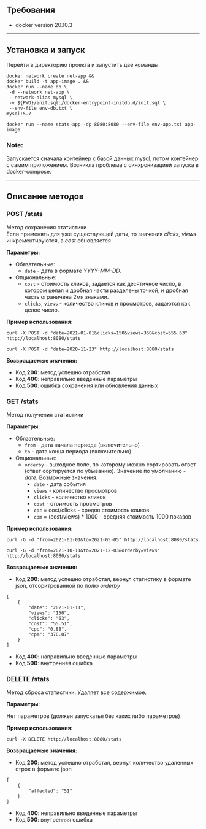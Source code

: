## **Требования**
* docker version 20.10.3
----
## **Установка и запуск**
Перейти в директорию проекта и запустить две команды:
``` 
docker network create net-app &&
docker build -t app-image . &&
docker run --name db \
 -d --network net-app \
 --network-alias mysql \
 -v ${PWD}/init.sql:/docker-entrypoint-initdb.d/init.sql \
 --env-file env-db.txt \
mysql:5.7
```
```
docker run --name stats-app -dp 8080:8080 --env-file env-app.txt app-image
```

### **Note:**
Запускается сначала контейнер с базой данных mysql, потом контейнер с самим приложением.
Возникла проблема с синхронизацией запуска в docker-compose.

----
## **Описание методов**

### **POST /stats**
Метод сохранения статистики <br>
Если применять для уже существующей даты, то значения *clicks*, *views* инкрементируются, а *cost* обновляется

**Параметры:**
* Обязательные:
    * `date` - дата в формате *YYYY-MM-DD*.
* Опциональные:
    * `cost` - стоимость кликов, задается как десятичное число, в котором целая и дробная части разделены точкой, и дробная часть ограничена 2мя знаками.
    * `clicks`, `views` - количество кликов и просмотров, задаются как целое число.

**Пример использования:**

```
curl -X POST -d "date=2021-01-01&clicks=150&views=360&cost=555.63" http://localhost:8080/stats
```
```
curl -X POST -d "date=2020-11-23" http://localhost:8080/stats
```

**Возвращаемые значения:**

* Код **200**: метод успешно отработал
* Код **400**: неправильно введенные параметры
* Код **500**: ошибка сохранения или обновления данных

### **GET /stats**
Метод получения статистики

**Параметры:**
* Обязательные:
  * `from` - дата начала периода (включительно)
  * `to` - дата конца периода (включительно)
* Опциональные:
  * `orderby` - выходное поле, по которому можно сортировать ответ (ответ сортируется по убыванию). Значение по умолчанию - *date*. Возможные значения:
    * `date` - дата события
    * `views` - количество просмотров
    * `clicks` - количество кликов
    * `cost` - стоимость просмотров
    * `cpc` = cost/clicks - средяя стоимость кликов
    * `cpm` = (cost/views) * 1000 - средняя стоимость 1000 показов

**Пример использования:**

```
curl -G -d "from=2021-01-01&to=2021-05-05" http://localhost:8080/stats
```
```
curl -G -d "from=2021-10-11&to=2021-12-03&orderby=views" http://localhost:8080/stats
```

**Возвращаемые значения:**

* Код **200**: метод успешно отработал, вернул статистику в формате json, отсоритрованной по полю *orderby*

```
[
    {
        "date": "2021-01-11",
        "views": "150",
        "clicks": "63",
        "cost": "55.51",
        "cpc": "0.88",
        "cpm": "370.07"
    }
]
```
* Код **400**: направильно введенные параметры
* Код **500**: внутренняя ошибка

### **DELETE /stats**
Метод сброса статистики. Удаляет все содержимое.

**Параметры:**

Нет параметров (должен запускатья без каких либо параметров)

**Пример использования:**

```
curl -X DELETE http://localhost:8080/stats
```

**Возвращаемые значения:**

* Код **200**: метод успешно отработал, вернул количество удаленных строк в формате json

```
[
    {
        "affected": "51"
    }
]
```
* Код **400**: неправильно введенные параметры
* Код **500**: внутренняя ошибка
